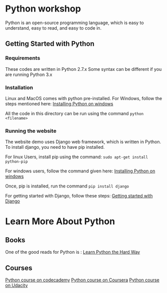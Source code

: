 # Python workshop 

Python is an open-source programming language, which is easy to understand, easy to read, and easy to code in.

## Getting Started with Python

### Requirements

These codes are written in Python 2.7.x
Some syntax can be different if you are running Python 3.x


### Installation 
Linux and MacOS comes with python pre-installed.
For Windows, follow the steps mentioned here:
[Installing Python on windows](http://docs.python-guide.org/en/latest/starting/install/win/)

All the code in this directory can be run using the command `python <filename>`

### Running the website
The website demo uses Django web framework, which is written in Python.
To install django, you need to have pip installed.

For linux Users, install pip using the command: `sudo apt-get install python-pip`

For windows users, follow the command given here:
[Installing Python on windows](http://docs.python-guide.org/en/latest/starting/install/win/)

Once, pip is installed, run the command `pip install django`

For getting started with Django, follow these steps:
[Getting started with Django](https://www.djangoproject.com/start/)



# Learn More About Python

## Books
One of the good reads for Python is : [Learn Python the Hard Way](https://learnpythonthehardway.org/book/)

## Courses
[Python course on codecademy](https://www.codecademy.com/learn/python)
[Python course on Coursera](https://www.coursera.org/learn/python)
[Python course on Udacity](https://www.udacity.com/course/intro-to-computer-science--cs101)


